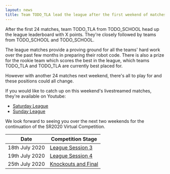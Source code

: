```yaml
---
layout: news
title: Team TODO_TLA lead the league after the first weekend of matches
---
```


After the first 24 matches, team TODO_TLA from TODO_SCHOOL head up the league
leaderboard with X points. They're closely followed by teams from TODO_SCHOOL
and TODO_SCHOOL.

The league matches provide a proving ground for all the teams' hard work over
the past few months in preparing their robot code. There is also a prize for the
rookie team which scores the best in the league, which teams TODO_TLA and TODO_TLA are
currently best placed for.

However with another 24 matches next weekend, there's all to play for and these
positions could all change.

If you would like to catch up on this weekend's livestreamed matches, they're
available on Youtube:

* [Saturday League](TODO)
* [Sunday League](TODO)

We look forward to seeing you over the next two weekends for the continuation of
the SR2020 Virtual Competition.

| Date           | Competition Stage                                                   |
|----------------|---------------------------------------------------------------------|
| 18th July 2020 | [League Session 3](/events/sr2020/virtual-competition-league-3/)    |
| 19th July 2020 | [League Session 4](/events/sr2020/virtual-competition-league-4/)    |
| 25th July 2020 | [Knockouts and Final](/events/sr2020/virtual-competition-knockouts/)|

